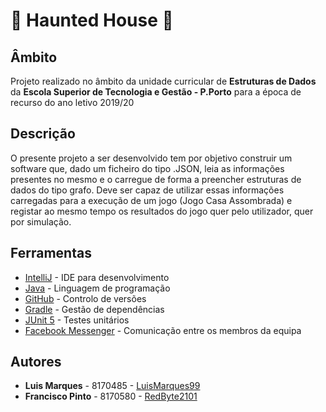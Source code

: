# :ghost: Haunted House :ghost:

## Âmbito
Projeto realizado no âmbito da unidade curricular de **Estruturas de Dados** da **Escola Superior de Tecnologia e Gestão - P.Porto** para a época de recurso do ano letivo 2019/20

## Descrição
O presente projeto a ser desenvolvido tem por objetivo construir um software que, dado um ficheiro do tipo .JSON, leia as informações presentes no mesmo e o carregue de forma a preencher estruturas de dados do tipo grafo. Deve ser capaz de utilizar essas informações carregadas para a execução de um jogo (Jogo Casa Assombrada) e registar ao mesmo tempo os resultados do jogo quer pelo utilizador, quer por simulação.


## Ferramentas
* [IntelliJ](https://www.jetbrains.com/idea/) - IDE para desenvolvimento
* [Java](https://www.java.com/en/) - Linguagem de programação
* [GitHub](https://github.com/) - Controlo de versões
* [Gradle](https://gradle.org/) - Gestão de dependências
* [JUnit 5](https://junit.org/junit5/) - Testes unitários
* [Facebook Messenger](https://www.messenger.com/) - Comunicação entre os membros da equipa


## Autores
* **Luis Marques** - 8170485 - [LuisMarques99](https://github.com/LuisMarques99)
* **Francisco Pinto** - 8170580 - [RedByte2101](https://github.com/RedByte2101)

